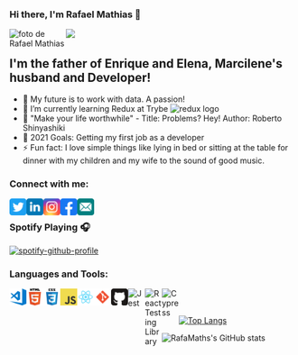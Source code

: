 ### Hi there, I'm Rafael Mathias 👋 <!-- [codeSTACKr][website] --> <!-- criando portfolio, colocar o endereço -->

<img align="left" alt="foto de Rafael Mathias" width="100px" src="https://cdn.leroymerlin.com.br/products/quadro_leao_bronze_100x100cm_90658085_0001_600x600.jpg" />

![](https://komarev.com/ghpvc/?username=RafaMaths)

## I'm the father of Enrique and Elena, Marcilene's husband and Developer!

- 🔭 My future is to work with data. A passion!
- 🌱 I’m currently learning Redux at Trybe <img width="20px" alt="redux logo" src="https://redux.js.org/img/redux.svg"/>
- 📖 "Make your life worthwhile" - Title: Problems? Hey! Author: Roberto Shinyashiki
- 🥅 2021 Goals: Getting my first job as a developer
- ⚡ Fun fact: I love simple things like lying in bed or sitting at the table for dinner with my children and my wife to the sound of good music.

### Connect with me:

[<img align="left" alt="twitter Rafael Mathias | Twitter" width="30px" src="https://raw.githubusercontent.com/edent/SuperTinyIcons/bed6907f8e4f5cb5bb21299b9070f4d7c51098c0/images/svg/twitter.svg" />][twitter]
[<img align="left" alt="linkedin Rafael Mathias | LinkedIn" width="30px" src="https://raw.githubusercontent.com/edent/SuperTinyIcons/bed6907f8e4f5cb5bb21299b9070f4d7c51098c0/images/svg/linkedin.svg" />][linkedin]
[<img align="left" alt="instagram Rafael Mathias | Instagram" width="30px" src="https://raw.githubusercontent.com/edent/SuperTinyIcons/bed6907f8e4f5cb5bb21299b9070f4d7c51098c0/images/svg/instagram.svg" />][instagram]
[<img align="left" alt="facebook Rafael Mathias | Gmail" width="30px" src="https://raw.githubusercontent.com/edent/SuperTinyIcons/bed6907f8e4f5cb5bb21299b9070f4d7c51098c0/images/svg/facebook.svg" />][facebook]
[<img align="left" alt="e-mail Rafael Mathias | Gmail" width="30px" src="https://raw.githubusercontent.com/edent/SuperTinyIcons/bed6907f8e4f5cb5bb21299b9070f4d7c51098c0/images/svg/email.svg" />][e-mail]

</br>

### Spotify Playing 🎧

[![spotify-github-profile](https://spotify-github-profile.vercel.app/api/view?uid=marypsicologa&cover_image=true&theme=natemoo-re)](https://github.com/kittinan/spotify-github-profile)

### Languages and Tools:

[<img align="left" alt="Visual Studio Code | VSCode" width="30px" src="https://raw.githubusercontent.com/github/explore/80688e429a7d4ef2fca1e82350fe8e3517d3494d/topics/visual-studio-code/visual-studio-code.png" />][vscode]
[<img align="left" alt="HTML5" width="30px" src="https://raw.githubusercontent.com/github/explore/80688e429a7d4ef2fca1e82350fe8e3517d3494d/topics/html/html.png"/>][html5]
[<img align="left" alt="CSS3" width="30px" src="https://raw.githubusercontent.com/github/explore/80688e429a7d4ef2fca1e82350fe8e3517d3494d/topics/css/css.png"/>][css3]
[<img align="left" alt="JavaScript" width="30px" src="https://raw.githubusercontent.com/github/explore/80688e429a7d4ef2fca1e82350fe8e3517d3494d/topics/javascript/javascript.png" />][javascript]
[<img align="left" alt="React" width="30px" src="https://raw.githubusercontent.com/github/explore/80688e429a7d4ef2fca1e82350fe8e3517d3494d/topics/react/react.png" />][react]
[<img align="left" alt="Git" width="30px" src="https://raw.githubusercontent.com/edent/SuperTinyIcons/bed6907f8e4f5cb5bb21299b9070f4d7c51098c0/images/svg/git.svg" />][git]
[<img align="left" alt="GitHub" width="30px" src="https://raw.githubusercontent.com/edent/SuperTinyIcons/bed6907f8e4f5cb5bb21299b9070f4d7c51098c0/images/svg/github.svg" />][github]
[<img align="left" alt="Jest" width="30px" src="https://github.com/facebook/jest/blob/master/website/static/img/jest.png?raw=true" />][jest]
[<img align="left" alt="React Testing Library" width="30px" src="https://raw.githubusercontent.com/testing-library/react-testing-library/main/other/goat.png" />][rtl]
[<img align="left" alt="Cypress" width="30px" src="https://github.com/cypress-io/cypress-icons/blob/master/src/icons/icon_128x128.png?raw=true" />][cypress]

<br />
<br />

[![Top Langs](https://github-readme-stats.vercel.app/api/top-langs/?username=RafaMaths)](https://github.com/RafaMaths/github-readme-stats)


![RafaMaths's GitHub stats](https://github-readme-stats.vercel.app/api?username=RafaMaths&theme=react&show_icons=true)



  
[twitter]: https://twitter.com/rafamaths
[instagram]: https://instagram.com/rafamaths
[linkedin]: https://linkedin.com/in/rafamaths
[e-mail]: mailto:rmathscoach@gmail.com
[facebook]: https://www.facebook.com/rafamcr82/
[vscode]: https://code.visualstudio.com/
[html5]: https://developer.mozilla.org/en-US/docs/Web/HTML
[css3]: https://developer.mozilla.org/pt-BR/docs/Web/CSS
[javascript]: https://developer.mozilla.org/pt-BR/docs/Web/JavaScript
[react]: https://pt-br.reactjs.org/
[git]: https://git-scm.com/
[github]: https://github.com/
[jest]: https://jestjs.io/pt-BR/
[rtl]: https://testing-library.com/docs/react-testing-library/intro/
[cypress]: https://www.cypress.io/

